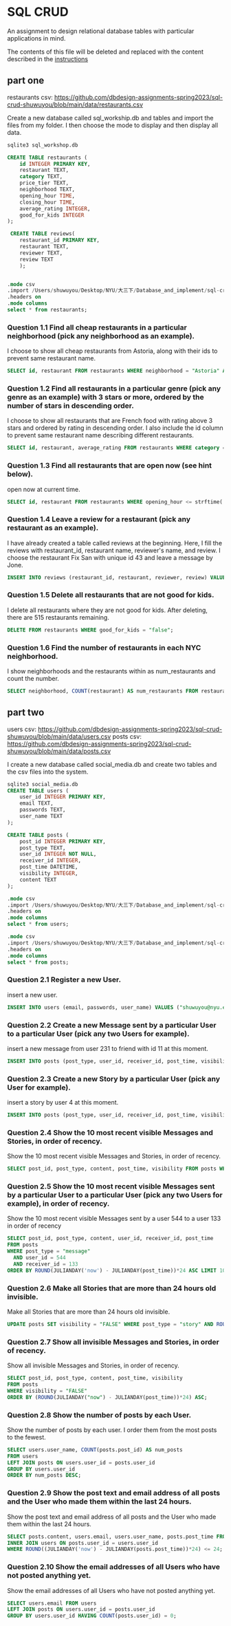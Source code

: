 # SQL CRUD

An assignment to design relational database tables with particular applications in mind.

The contents of this file will be deleted and replaced with the content described in the [instructions](./instructions.md)

## part one
restaurants csv: https://github.com/dbdesign-assignments-spring2023/sql-crud-shuwuyou/blob/main/data/restaurants.csv

Create a new database called sql_workship.db and tables and import the files from my folder. I then choose the mode to display and then display all data.
```SQL
sqlite3 sql_workshop.db

CREATE TABLE restaurants (
    id INTEGER PRIMARY KEY,
    restaurant TEXT,
    category TEXT,
    price_tier TEXT,
    neighborhood TEXT,
    opening_hour TIME,
    closing_hour TIME,
    average_rating INTEGER,
    good_for_kids INTEGER
);

 CREATE TABLE reviews(
    restaurant_id PRIMARY KEY,
    restaurant TEXT,
    reviewer TEXT,
    review TEXT
    );


.mode csv
.import /Users/shuwuyou/Desktop/NYU/大三下/Database_and_implement/sql-crud-shuwuyou/data/restaurants.csv restaurants --skip 1
.headers on
.mode columns
select * from restaurants;
```

### Question 1.1 Find all cheap restaurants in a particular neighborhood (pick any neighborhood as an example).
I choose to show all cheap restaurants from Astoria, along with their ids to prevent same restaurant name.
```SQL
SELECT id, restaurant FROM restaurants WHERE neighborhood = "Astoria" AND price_tier = "cheap";
```

### Question 1.2 Find all restaurants in a particular genre (pick any genre as an example) with 3 stars or more, ordered by the number of stars in descending order.
I choose to show all restaurants that are French food with rating above 3 stars and ordered by rating in descending order. I also include the id column to prevent same restaurant name describing different restaurants.
```SQL
SELECT id, restaurant, average_rating FROM restaurants WHERE category = "France" AND average_rating >= 3 ORDER BY average_rating DESC;
```
### Question 1.3 Find all restaurants that are open now (see hint below).
open now at current time.
```SQL
SELECT id, restaurant FROM restaurants WHERE opening_hour <= strftime('%H:%M', 'now') AND closing_hour >= strftime('%H:%M', 'now');
```

### Question 1.4 Leave a review for a restaurant (pick any restaurant as an example).

I have already created a table called reviews at the beginning. Here, I fill the reviews with restaurant_id, restaurant name, reviewer's name, and review. I choose the restaurant Fix San with unique id 43 and leave a message by Jone.
```SQL
INSERT INTO reviews (restaurant_id, restaurant, reviewer, review) VALUES (43, "Fix San", "Jone", "The food is very nice. I love it.");
```

### Question 1.5 Delete all restaurants that are not good for kids.

I delete all restaurants where they are not good for kids. After deleting, there are 515 restaurants remaining.
```SQL
DELETE FROM restaurants WHERE good_for_kids = "false";
```

### Question 1.6 Find the number of restaurants in each NYC neighborhood.

I show neighborhoods and the restaurants within as num_restaurants and count the number.
```SQL
SELECT neighborhood, COUNT(restaurant) AS num_restaurants FROM restaurants GROUP BY neighborhood;
```

## part two
users csv: https://github.com/dbdesign-assignments-spring2023/sql-crud-shuwuyou/blob/main/data/users.csv
posts csv: https://github.com/dbdesign-assignments-spring2023/sql-crud-shuwuyou/blob/main/data/posts.csv

I create a new database called social_media.db and create two tables and the csv files into the system.
```SQL
sqlite3 social_media.db
CREATE TABLE users (
    user_id INTEGER PRIMARY KEY,
    email TEXT,
    passwords TEXT,
    user_name TEXT
);

CREATE TABLE posts (
    post_id INTEGER PRIMARY KEY,
    post_type TEXT,
    user_id INTEGER NOT NULL,
    receiver_id INTEGER,
    post_time DATETIME,
    visibility INTEGER,
    content TEXT
);

.mode csv
.import /Users/shuwuyou/Desktop/NYU/大三下/Database_and_implement/sql-crud-shuwuyou/data/users.csv users --skip 1;
.headers on
.mode columns
select * from users;

.mode csv
.import /Users/shuwuyou/Desktop/NYU/大三下/Database_and_implement/sql-crud-shuwuyou/data/posts.csv posts --skip 1;
.headers on 
.mode columns
select * from posts;
```

### Question 2.1 Register a new User.
insert a new user.
```SQL
INSERT INTO users (email, passwords, user_name) VALUES ("shuwuyou@nyu.edu", "helloworld", "nyushuwuyou");
```

### Question 2.2 Create a new Message sent by a particular User to a particular User (pick any two Users for example).


insert a new message from user 231 to friend with id 11 at this moment.
```SQL
INSERT INTO posts (post_type, user_id, receiver_id, post_time, visibility, content) VALUES ("message", 231, 11, datetime("now"), "TRUE", "Hello, my friend.");
```

### Question 2.3 Create a new Story by a particular User (pick any User for example).

insert a story by user 4 at this moment.
```SQL
INSERT INTO posts (post_type, user_id, receiver_id, post_time, visibility, content) VALUES ("story", 4, "", datetime("now"), "TRUE", "What a nice day.");
```

### Question 2.4 Show the 10 most recent visible Messages and Stories, in order of recency.

Show the 10 most recent visible Messages and Stories, in order of recency.
```SQL
SELECT post_id, post_type, content, post_time, visibility FROM posts WHERE visibility = "TRUE" ORDER BY ROUND((JULIANDAY("now") - JULIANDAY(post_time)) * 24) ASC LIMIT 10;
```

### Question 2.5 Show the 10 most recent visible Messages sent by a particular User to a particular User (pick any two Users for example), in order of recency.

Show the 10 most recent visible Messages sent by a user 544 to a user 133 in order of recency
```SQL
SELECT post_id, post_type, content, user_id, receiver_id, post_time
FROM posts
WHERE post_type = "message"
  AND user_id = 544
  AND receiver_id = 133
ORDER BY ROUND(JULIANDAY('now') - JULIANDAY(post_time))*24 ASC LIMIT 10;
```
### Question 2.6 Make all Stories that are more than 24 hours old invisible.

Make all Stories that are more than 24 hours old invisible.
```SQL
UPDATE posts SET visibility = "FALSE" WHERE post_type = "story" AND ROUND((JULIANDAY("now") - JULIANDAY(posts.post_time))*24) >= 24;
```

### Question 2.7 Show all invisible Messages and Stories, in order of recency.

Show all invisible Messages and Stories, in order of recency.
```SQL
SELECT post_id, post_type, content, post_time, visibility
FROM posts
WHERE visibility = "FALSE"
ORDER BY (ROUND(JULIANDAY("now") - JULIANDAY(post_time))*24) ASC;
```

### Question 2.8 Show the number of posts by each User.

Show the number of posts by each user. I order them from the most posts to the fewest.
```SQL
SELECT users.user_name, COUNT(posts.post_id) AS num_posts
FROM users
LEFT JOIN posts ON users.user_id = posts.user_id
GROUP BY users.user_id
ORDER BY num_posts DESC;
```

### Question 2.9 Show the post text and email address of all posts and the User who made them within the last 24 hours.

Show the post text and email address of all posts and the User who made them within the last 24 hours.
```SQL
SELECT posts.content, users.email, users.user_name, posts.post_time FROM posts
INNER JOIN users ON posts.user_id = users.user_id
WHERE ROUND((JULIANDAY('now') - JULIANDAY(posts.post_time))*24) <= 24;
```

### Question 2.10 Show the email addresses of all Users who have not posted anything yet.

Show the email addresses of all Users who have not posted anything yet.
```SQL
SELECT users.email FROM users
LEFT JOIN posts ON users.user_id = posts.user_id
GROUP BY users.user_id HAVING COUNT(posts.user_id) = 0;
```







